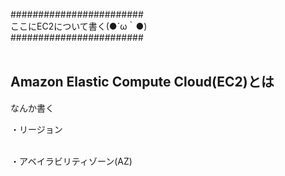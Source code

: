 ########################<br />
ここにEC2について書く(●´ω｀●)<br />
########################<br /><br />
<h2>Amazon Elastic Compute Cloud(EC2)とは</h2>
なんか書く

・リージョン<br /><br />

・アベイラビリティゾーン(AZ)<br /><br />
